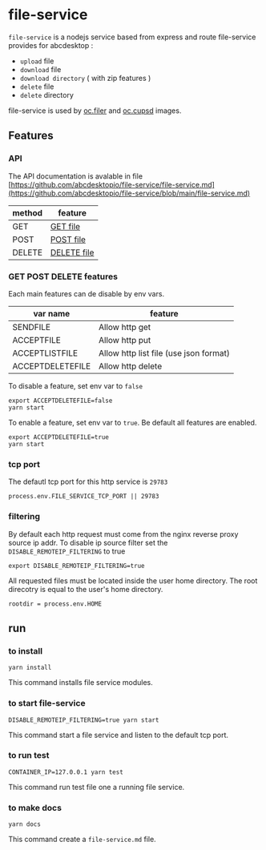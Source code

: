 # file-service

`file-service` is a nodejs service based from express and route file-service provides for abcdesktop :
- `upload` file
- `download` file
- `download directory` ( with zip features )
- `delete` file
- `delete` directory

file-service is used by [oc.filer](https://github.com/abcdesktopio/oc.filer) and [oc.cupsd](https://github.com/abcdesktopio/oc.cupsd) images.


## Features

### API 

The API documentation is avalable in file [https://github.com/abcdesktopio/file-service/file-service.md](https://github.com/abcdesktopio/file-service/blob/main/file-service.md)

| method   | feature       |
|----------|---------------|
| GET      | [GET file](https://github.com/abcdesktopio/file-service/blob/main/file-service.md#get__ )      |
| POST     | [POST file](https://github.com/abcdesktopio/file-service/blob/main/file-service.md#post__ )    |
| DELETE   | [DELETE file](https://github.com/abcdesktopio/file-service/blob/main/file-service.md#delete__ )|


### GET POST DELETE features 

Each main features can de disable by env vars.

| var name         | feature                                  |
|------------------|------------------------------------------|
| SENDFILE         | Allow http get                           |
| ACCEPTFILE       | Allow http put                           |
| ACCEPTLISTFILE   | Allow http list file (use json format)   |
| ACCEPTDELETEFILE | Allow http delete                        |

To disable a feature, set env var to `false`

```
export ACCEPTDELETEFILE=false
yarn start 
```

To enable a feature, set env var to `true`.
Be default all features are enabled.

```
export ACCEPTDELETEFILE=true
yarn start 
```

### tcp port 

The defautl tcp port for this http service is `29783`

```
process.env.FILE_SERVICE_TCP_PORT || 29783
```

### filtering

By default each http request must come from the nginx reverse proxy source ip addr. To disable ip source filter set the `DISABLE_REMOTEIP_FILTERING` to true

```
export DISABLE_REMOTEIP_FILTERING=true
```

All requested files must be located inside the user home directory. The root direcotry is equal to the user's home directory.

```
rootdir = process.env.HOME
```

## run 

### to install 

```
yarn install
```

This command installs file service modules.

### to start file-service  

```
DISABLE_REMOTEIP_FILTERING=true yarn start 
```

This command start a file service and listen to the default tcp port.


### to run test

```
CONTAINER_IP=127.0.0.1 yarn test
```

This command run test file one a running file service.


### to make docs 

```
yarn docs
```

This command create a `file-service.md` file.
